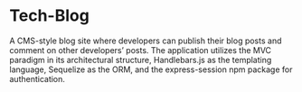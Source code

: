# Tech-Blog
A CMS-style blog site where developers can publish their blog posts and comment on other developers’ posts. The application utilizes the MVC paradigm in its architectural structure,  Handlebars.js as the templating language, Sequelize as the ORM, and the express-session npm package for authentication.
